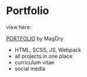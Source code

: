 # Portfolio

view here:

<a href="https://magdry.github.io/Portfolio/index.html">PORTFOLIO</a> by MagDry

<ul>
  <li>HTML, SCSS, JS, Webpack</li>
  <li>all projects in one place</li>
  <li>curriculum vitae</li>
  <li>social media</li>
</ul>


